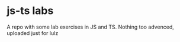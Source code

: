 # js-ts labs
A repo with some lab exercises in JS and TS. Nothing too advenced, uploaded just for lulz
